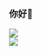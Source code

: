 ### 你好👋
<div align="left"> <img src="https://github-readme-stats.vercel.app/api/top-langs/?username=jiajiaxd&hide_title=true&hide_border=true&layout=compact&langs_count=6&text_color=000&icon_color=fff&bg_color=ffffff&theme=graywhite" /> </div>
 <img align="left" src="https://github-readme-stats.vercel.app/api?username=jiajiaxd&show_icons=true&icon_color=CE1D2D&text_color=718096&bg_color=ffffff&hide_title=true" />
